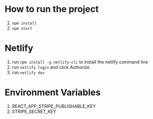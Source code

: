 # How to run the project
1. `npm install`
2. `npm start`

# Netlify
1. run `npm install -g netlify-cli` to install the netlify command line
2. run `netlify login` and click *Authorize*
3. run `netlify dev`

# Environment Variables
1. REACT_APP_STRIPE_PUBLISHABLE_KEY
2. STRIPE_SECRET_KEY

